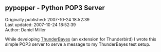 ## pypopper - Python POP3 Server  
Originally published: 2007-10-24 18:52:39  
Last updated: 2007-10-24 18:52:39  
Author: Daniel Miller  
  
While developing <a href="http://pieces.openpolitics.com/thunderbayes/">ThunderBayes</a> (an extension for Thunderbird) I wrote this simple POP3 server to serve a message to my ThunderBayes test setup.